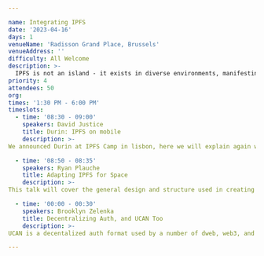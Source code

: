 ```yaml
---

name: Integrating IPFS
date: '2023-04-16'
days: 1
venueName: 'Radisson Grand Place, Brussels'
venueAddress: ''
difficulty: All Welcome
description: >-
  IPFS is not an island - it exists in diverse environments, manifesting in different ways depending on the use-case, ranging from mobile devices to blockchains to naming systems, even soon in space. These integration points provide interesting opportunities to explore the capabilities of IPFS and muse on what IPFS even is. We’ll hear from folks on what they’re doing, what’s working, and ponder how far we can flex IPFS to fit the multitude of places it needs to be.
priority: 4
attendees: 50
org: 
times: '1:30 PM - 6:00 PM'
timeslots:
  - time: '08:30 - 09:00'
    speakers: David Justice
    title: Durin: IPFS on mobile
    description: >-
We announced Durin at IPFS Camp in lisbon, here we will explain again what it provides, current work, and future plans for IPFS in mobile with Durin

  - time: '08:50 - 08:35'
    speakers: Ryan Plauche
    title: Adapting IPFS for Space
    description: >-
This talk will cover the general design and structure used in creating an IPFS implementation intended for use in spacecraft and ground stations.

  - time: '00:00 - 00:30'
    speakers: Brooklyn Zelenka
    title: Decentralizing Auth, and UCAN Too
    description: >-
UCAN is a decentalized auth format used by a number of dweb, web3, and IPFS projects. Much like how IPFS uses content addressing to liberate data from centralized hosts, UCAN uses CIDs and OCAP to liberate apps from centralized auth servers. Come find out how UCAN can help throughtout the IPFS stack from block-level access to user permissions to application interop.

---
```

